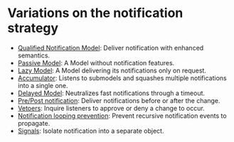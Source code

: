 # Variations on the notification strategy

   * [Qualified Notification Model](02_mvc_variations/05_qualified_notification_model): Deliver notification with enhanced semantics.
   * [Passive Model](02_mvc_variations/07_passive_model.md): A Model without notification features.
   * [Lazy Model](02_mvc_variations/08_lazy_model.md): A Model delivering its notifications only on request.
   * [Accumulator](02_mvc_variations/35_accumulator.md): Listens to submodels and squashes multiple notifications into a single one.
   * [Delayed Model](02_mvc_variations/40_delayed_model.md): Neutralizes fast notifications through a timeout.
   * [Pre/Post notification](02_mvc_variations/47_pre_post_notification.md): Deliver notifications before or after the change.
   * [Vetoers](02_mvc_variations/48_vetoers.md): Inquire listeners to approve or deny a change to occur.
   * [Notification looping prevention](02_mvc_variations/28_notification_looping_prevention.md): Prevent recursive notification events to propagate.
   * [Signals](02_mvc_variations/49_signals.md): Isolate notification into a separate object.
